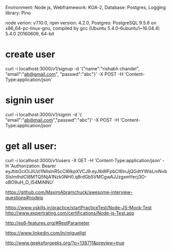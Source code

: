 Environment: Node js, Webframework: KOA-2, Database: Postgres, Logging library: Pino

node verion: v7.10.0, npm version: 4.2.0, Postgres: PostgreSQL 9.5.6 on x86_64-pc-linux-gnu, compiled by gcc (Ubuntu 5.4.0-6ubuntu1~16.04.4) 5.4.0 20160609, 64-bit

# create user

curl -i localhost:3000/v1/signup -d '{"name":"rishabh chandel", "email":"ab@gmail.com", "passwd":"abc"}' -X POST -H 'Content-Type:application/json'

# signin user

curl -i localhost:3000/v1/signin -d '{ "email":"ab@mail.com","passwd":"abc"}' -X POST -H 'Content-Type:application/json'

# get all user:

curl -i localhost:3000/v1/users -X GET -H 'Content-Type:application/json' -H 'Authorization: Bearer eyJhbGciOiJIUzI1NiIsInR5cCI6IkpXVCJ9.eyJlbWFpbCI6InJjQGdtYWlsLmNvbSIsImlhdCI6MTQ5NjA1Nzk0NH0.q8rdGb5VMCgwAJJzgxmYecj3O-oBO9uH_D_I54MiNNU'

https://github.com/MaximAbramchuck/awesome-interview-questions#nodejs

https://www.vskills.in/practice/startPracticeTest/Node-JS-Mock-Test
http://www.expertrating.com/certifications/Node-js-Test.asp

http://es6-features.org/#RestParameter

https://www.linkedin.com/in/miguellgt

http://www.geeksforgeeks.org/?p=138711&preview=true
